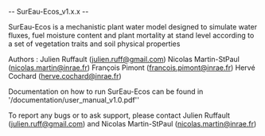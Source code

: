 --  SurEau-Ecos_v1.x.x  --
 
SurEau-Ecos is a mechanistic plant water model designed to simulate water fluxes, fuel moisture content and plant mortality at stand level according to a set of vegetation traits and soil physical properties 
 
Authors : Julien Ruffault (julien.ruff@gmail.com)
          Nicolas Martin-StPaul (nicolas.martin@inrae.fr)
          François Pimont (francois.pimont@inrae.fr)
          Hervé Cochard (herve.cochard@inrae.fr)

Documentation on how to run SurEau-Ecos can be found in '/documentation/user_manual_v1.0.pdf''

To report any bugs or to ask support, please contact Julien Ruffault (julien.ruff@gmail.com) and Nicolas Martin-StPaul (nicolas.martin@inrae.fr) 
